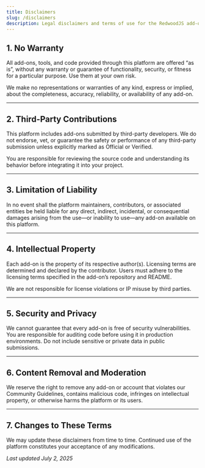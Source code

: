 ```yaml
---
title: Disclaimers
slug: /disclaimers
description: Legal disclaimers and terms of use for the RedwoodJS add-ons platform. Covers warranty limitations, third-party contributions, liability, intellectual property, security, and content moderation policies.
---
```


## 1. No Warranty

All add-ons, tools, and code provided through this platform are offered “as is”, without any warranty or guarantee of functionality, security, or fitness for a particular purpose. Use them at your own risk.

We make no representations or warranties of any kind, express or implied, about the completeness, accuracy, reliability, or availability of any add-on.

---

## 2. Third-Party Contributions

This platform includes add-ons submitted by third-party developers. We do not endorse, vet, or guarantee the safety or performance of any third-party submission unless explicitly marked as Official or Verified.

You are responsible for reviewing the source code and understanding its behavior before integrating it into your project.

---

## 3. Limitation of Liability

In no event shall the platform maintainers, contributors, or associated entities be held liable for any direct, indirect, incidental, or consequential damages arising from the use—or inability to use—any add-on available on this platform.

---

## 4. Intellectual Property

Each add-on is the property of its respective author(s). Licensing terms are determined and declared by the contributor.
Users must adhere to the licensing terms specified in the add-on’s repository and README.

We are not responsible for license violations or IP misuse by third parties.

---

## 5. Security and Privacy

We cannot guarantee that every add-on is free of security vulnerabilities.
You are responsible for auditing code before using it in production environments.
Do not include sensitive or private data in public submissions.

---

## 6. Content Removal and Moderation

We reserve the right to remove any add-on or account that violates our Community Guidelines, contains malicious code, infringes on intellectual property, or otherwise harms the platform or its users.

---

## 7. Changes to These Terms

We may update these disclaimers from time to time. Continued use of the platform constitutes your acceptance of any modifications.

_Last updated July 2, 2025_